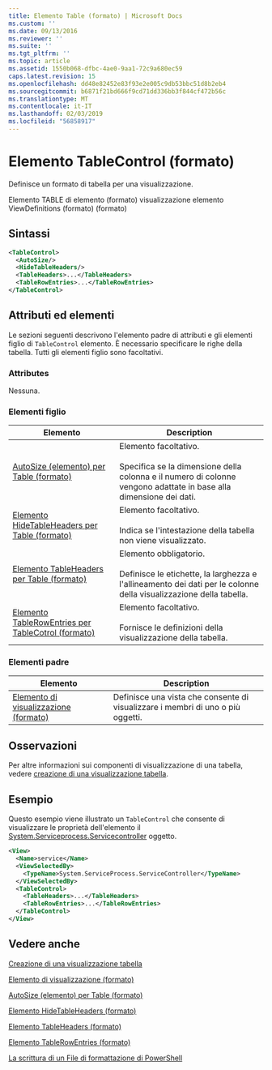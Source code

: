 ```yaml
---
title: Elemento Table (formato) | Microsoft Docs
ms.custom: ''
ms.date: 09/13/2016
ms.reviewer: ''
ms.suite: ''
ms.tgt_pltfrm: ''
ms.topic: article
ms.assetid: 1550b068-dfbc-4ae0-9aa1-72c9a680ec59
caps.latest.revision: 15
ms.openlocfilehash: dd48e82452e83f93e2e005c9db53bbc51d8b2eb4
ms.sourcegitcommit: b6871f21bd666f9cd71dd336bb3f844cf472b56c
ms.translationtype: MT
ms.contentlocale: it-IT
ms.lasthandoff: 02/03/2019
ms.locfileid: "56858917"
---
```

# <a name="tablecontrol-element-format"></a>Elemento TableControl (formato)

Definisce un formato di tabella per una visualizzazione.

Elemento TABLE di elemento (formato) visualizzazione elemento ViewDefinitions (formato) (formato)

## <a name="syntax"></a>Sintassi

```xml
<TableControl>
  <AutoSize/>
  <HideTableHeaders/>
  <TableHeaders>...</TableHeaders>
  <TableRowEntries>...</TableRowEntries>
</TableControl>

```

## <a name="attributes-and-elements"></a>Attributi ed elementi

Le sezioni seguenti descrivono l'elemento padre di attributi e gli elementi figlio di `TableControl` elemento. È necessario specificare le righe della tabella. Tutti gli elementi figlio sono facoltativi.

### <a name="attributes"></a>Attributes

Nessuna.

### <a name="child-elements"></a>Elementi figlio

|Elemento|Description|
|-------------|-----------------|
|[AutoSize (elemento) per Table (formato)](./autosize-element-for-tablecontrol-format.md)|Elemento facoltativo.<br /><br /> Specifica se la dimensione della colonna e il numero di colonne vengono adattate in base alla dimensione dei dati.|
|[Elemento HideTableHeaders per Table (formato)](./hidetableheaders-element-format.md)|Elemento facoltativo.<br /><br /> Indica se l'intestazione della tabella non viene visualizzato.|
|[Elemento TableHeaders per Table (formato)](./tableheaders-element-format.md)|Elemento obbligatorio.<br /><br /> Definisce le etichette, la larghezza e l'allineamento dei dati per le colonne della visualizzazione della tabella.|
|[Elemento TableRowEntries per TableCotrol (formato)](./tablerowentries-element-for-tablecontrol-format.md)|Elemento facoltativo.<br /><br /> Fornisce le definizioni della visualizzazione della tabella.|

### <a name="parent-elements"></a>Elementi padre

|Elemento|Description|
|-------------|-----------------|
|[Elemento di visualizzazione (formato)](./view-element-format.md)|Definisce una vista che consente di visualizzare i membri di uno o più oggetti.|

## <a name="remarks"></a>Osservazioni

Per altre informazioni sui componenti di visualizzazione di una tabella, vedere [creazione di una visualizzazione tabella](./creating-a-table-view.md).

## <a name="example"></a>Esempio

Questo esempio viene illustrato un `TableControl` che consente di visualizzare le proprietà dell'elemento il [System.Serviceprocess.Servicecontroller](/dotnet/api/System.ServiceProcess.ServiceController) oggetto.

```xml
<View>
  <Name>service</Name>
  <ViewSelectedBy>
    <TypeName>System.ServiceProcess.ServiceController</TypeName>
  </ViewSelectedBy>
  <TableControl>
    <TableHeaders>...</TableHeaders>
    <TableRowEntries>...</TableRowEntries>
  </TableControl>
</View>

```

## <a name="see-also"></a>Vedere anche

[Creazione di una visualizzazione tabella](./creating-a-table-view.md)

[Elemento di visualizzazione (formato)](./view-element-format.md)

[AutoSize (elemento) per Table (formato)](./autosize-element-for-tablecontrol-format.md)

[Elemento HideTableHeaders (formato)](./hidetableheaders-element-format.md)

[Elemento TableHeaders (formato)](./tableheaders-element-format.md)

[Elemento TableRowEntries (formato)](./tablerowentries-element-for-tablecontrol-format.md)

[La scrittura di un File di formattazione di PowerShell](./writing-a-powershell-formatting-file.md)
